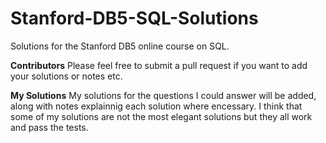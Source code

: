# Stanford-DB5-SQL-Solutions
Solutions for the Stanford DB5 online course on SQL.

**Contributors**
Please feel free to submit a pull request if you want to add your solutions or notes etc. 

**My Solutions**
My solutions for the questions I could answer will be added, along with notes explainnig each solution where encessary.  I think that some of my solutions are not the most elegant solutions but they all work and pass the tests.
